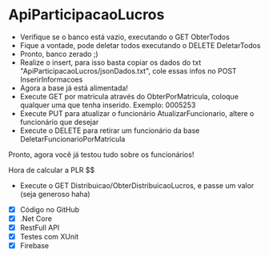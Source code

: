 # ApiParticipacaoLucros

- Verifique se o banco está vazio, executando o GET ObterTodos
- Fique a vontade, pode deletar todos executando o DELETE DeletarTodos
- Pronto, banco zerado ;)
- Realize o insert, para isso basta copiar os dados do txt "ApiParticipacaoLucros/jsonDados.txt", cole essas infos no POST InserirInformacoes
- Agora a base já está alimentada!
- Execute GET por matricula através do ObterPorMatricula, coloque qualquer uma que tenha inserido. Exemplo: 0005253
- Execute PUT para atualizar o funcionário AtualizarFuncionario, altere o funcionário que desejar
- Execute o DELETE para retirar um funcionário da base DeletarFuncionarioPorMatricula

Pronto, agora você já testou tudo sobre os funcionários!

Hora de calcular a PLR $$
- Execute o GET Distribuicao/ObterDistribuicaoLucros, e passe um valor (seja generoso haha)

- [x] Código no GitHub
- [x] .Net Core
- [x] RestFull API
- [x] Testes com XUnit
- [x] Firebase
